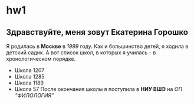 # hw1

## Здравствуйте, меня зовут Екатерина Горошко

Я родилась в **Москве** в *1999* году. Как и большинство детей, я ходила в детский садик. А вот список школ, в которых я училась - в хронологическом порядке. 

* Школа 1207
* Школа 1285
* Школа 1189
* Школа 57
После окончания школы я поступила в **НИУ ВШЭ** на *ОП "ФИЛОЛОГИЯ"*

